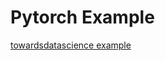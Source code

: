 # Pytorch Example

[towardsdatascience example](https://towardsdatascience.com/build-a-simple-neural-network-using-pytorch-38c55158028d)
